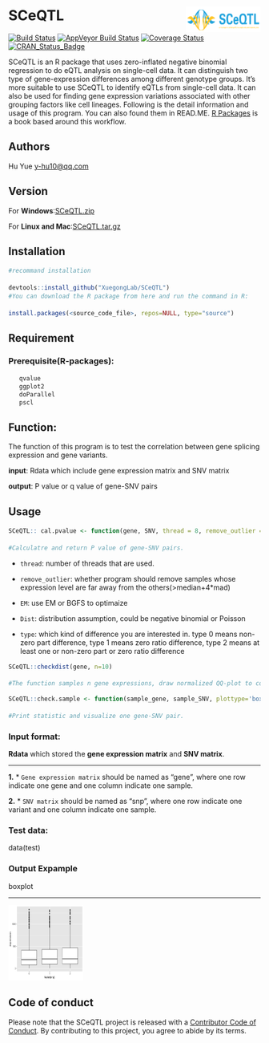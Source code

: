 # SCeQTL <img src="https://github.com/sunfenghao2017/logo/blob/master/logo.png" align="right" height =  50 width= 150/>

[![Build Status](https://travis-ci.org/r-lib/devtools.svg?branch=master)](https://travis-ci.org/r-lib/SCeQTL)
[![AppVeyor Build Status](https://ci.appveyor.com/api/projects/status/github/r-lib/SCeQTL?branch=master&svg=true)](https://ci.appveyor.com/project/hadley/SCeQTL)
[![Coverage Status](https://codecov.io/github/r-lib/SCeQTL/coverage.svg?branch=master)](https://codecov.io/github/r-lib/SCeQTL?branch=master)
[![CRAN_Status_Badge](http://www.r-pkg.org/badges/version/SCeQTL)](https://cran.r-project.org/package=SCeQTL)

SCeQTL is an R package that uses zero-inflated negative binomial regression to do eQTL analysis on single-cell data. It can distinguish two type of gene-expression differences among different genotype groups. It’s more suitable to use SCeQTL to identify eQTLs from single-cell data. It can also be used for finding gene expression variations associated with other grouping factors like cell lineages. Following is the detail information and usage of this program. You can also found them in READ.ME. [R
Packages](http://r-pkgs.had.co.nz/) is a book based around this workflow.
## Authors
Hu Yue <y-hu10@qq.com>

## Version

For **Windows**:[SCeQTL.zip](http://github.com/XuegongLab/SCeQTL/tree/master/sourcefile/SCeQTL_0.1.0.zip)

For **Linux and Mac**:[SCeQTL.tar.gz](http://github.com/XuegongLab/SCeQTL/tree/master/sourcefile/SCeQTL_0.2.0.tar.gz)

## Installation

```r
#recommand installation

devtools::install_github("XuegongLab/SCeQTL")
#You can download the R package from here and run the command in R:

install.packages(<source_code_file>, repos=NULL, type="source")


```
## Requirement

### Prerequisite(R-packages): 
       qvalue
       ggplot2
       doParallel
       pscl

## Function:

The function of this program is to test the correlation between gene splicing expression and gene variants.

**input**: Rdata which include gene expression matrix and SNV matrix

**output**: P value or q value of gene-SNV pairs

## Usage
```r
SCeQTL:: cal.pvalue <- function(gene, SNV, thread = 8, remove_outlier = TRUE,EM = TRUE, dist = 'negbin', type = 0)

#Calculatre and return P value of gene-SNV pairs.
```

* `thread`: number of threads that are used.

* `remove_outlier`: whether program should remove samples whose expression level are far away from the others(>median+4*mad)

* `EM`: use EM or BGFS to optimaize

* `Dist`: distribution assumption, could be negative binomial or Poisson

* `type`: which kind of difference you are interested in. type 0 means non-zero part difference, type 1 means zero ratio difference, type 2 means at least one or non-zero part or zero ratio difference

 
```r
SCeQTL::checkdist(gene, n=10)

#The function samples n gene expressions, draw normalized QQ-plot to compare real gene distribution with fitted gene distribution. The function is used for checking whether non-zero part of the data fit negative binomial distribution well.
```
 
```r
SCeQTL::check.sample <- function(sample_gene, sample_SNV, plottype='boxplot', removeZero = TRUE)

#Print statistic and visualize one gene-SNV pair.
```
### Input format:


**Rdata** which stored the **gene expression matrix** and **SNV matrix**.
    
---
**1.** * `Gene expression matrix`   should be named as “gene”, where one row indicate one gene and one column indicate one sample.
 
**2.** * `SNV matrix`                 should be named as “snp”, where one row indicate one variant and one column indicate one sample.
### Test data:

data(test)

### Output Expample

boxplot

---
<img src="/man/figures/boxplot.png" align="mid" height =  150 width= 150/>

## Code of conduct

Please note that the SCeQTL project is released with a [Contributor Code of Conduct](.github/CODE_OF_CONDUCT.md). By contributing to this project, you agree to abide by its terms.
